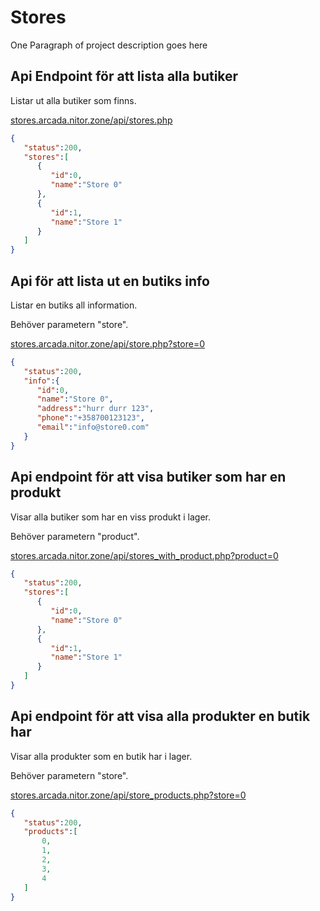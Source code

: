 # Stores

One Paragraph of project description goes here

## Api Endpoint för att lista alla butiker 

Listar ut alla butiker som finns.

[stores.arcada.nitor.zone/api/stores.php](stores.arcada.nitor.zone/api/stores.php)
```JSON
{  
   "status":200,
   "stores":[  
      {  
         "id":0,
         "name":"Store 0"
      },
      {  
         "id":1,
         "name":"Store 1"
      }
   ]
}
```

## Api för att lista ut en butiks info

Listar en butiks all information.

Behöver parametern "store".

[stores.arcada.nitor.zone/api/store.php?store=0](stores.arcada.nitor.zone/api/store.php?store=0)
```JSON
{  
   "status":200,
   "info":{  
      "id":0,
      "name":"Store 0",
      "address":"hurr durr 123",
      "phone":"+358700123123",
      "email":"info@store0.com"
   }
}
```

## Api endpoint för att visa butiker som har en produkt

Visar alla butiker som har en viss produkt i lager.

Behöver parametern "product".

[stores.arcada.nitor.zone/api/stores_with_product.php?product=0](stores.arcada.nitor.zone/api/stores_with_product.php?product=0)
```JSON
{  
   "status":200,
   "stores":[  
      {  
         "id":0,
         "name":"Store 0"
      },
      {  
         "id":1,
         "name":"Store 1"
      }
   ]
}
```

## Api endpoint för att visa alla produkter en butik har

Visar alla produkter som en butik har i lager.

Behöver parametern "store".

[stores.arcada.nitor.zone/api/store_products.php?store=0](stores.arcada.nitor.zone/api/store_products.php?store=0)
```JSON
{  
   "status":200,
   "products":[  
       0,
       1,
       2,
       3,
       4
   ]
}
```
